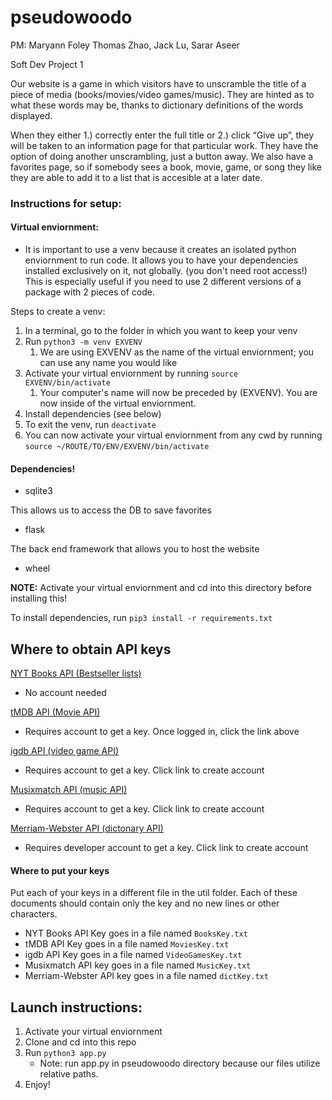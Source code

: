# pseudowoodo
PM: Maryann Foley
Thomas Zhao, Jack Lu, Sarar Aseer

Soft Dev Project 1


Our website is a game in which visitors have to unscramble the title of a piece of media (books/movies/video games/music). They are hinted as to what these words may be, thanks to dictionary definitions of the words displayed.

When they either 1.) correctly enter the full title or 2.) click “Give up”, they will be taken to an information page for that particular work. They have the option of doing another unscrambling, just a button away.  We also have a favorites page, so if somebody sees a book, movie, game, or song they like they are able to add it to a list that is accesible at a later date.

### Instructions for setup:

#### Virtual enviornment:
- It is important to use a venv because it creates an isolated python enviornment to run code.  It allows you to
have your dependencies installed exclusively on it, not globally. (you don't need root access!)  This is especially useful if you need to use 2 different versions of a package with 2 pieces of code.

Steps to create a venv:
1. In a terminal, go to the folder in which you want to keep your venv
2. Run `python3 -m venv EXVENV`
   1. We are using EXVENV as the name of the virtual enviornment; you can use any name you would like
3. Activate your virtual enviornment by running `source EXVENV/bin/activate`
   1. Your computer's name will now be preceded by (EXVENV).  You are now inside of the virtual enviornment.
4. Install dependencies (see below)
5. To exit the venv, run `deactivate`
6. You can now activate your virtual enviornment from any cwd by running `source ~/ROUTE/TO/ENV/EXVENV/bin/activate`


#### Dependencies!
- sqlite3

This allows us to access the DB to save favorites
- flask

The back end framework that allows you to host the website
- wheel

__NOTE:__ Activate your virtual enviornment and cd into this directory before installing this!

To install dependencies, run `pip3 install -r requirements.txt`

## Where to obtain API keys

[NYT Books API (Bestseller lists)](http://developer.nytimes.com/signup)
- No account needed

[tMDB API (Movie API)](https://www.themoviedb.org/settings/api)
- Requires account to get a key. Once logged in, click the link above

[igdb API (video game API)](https://api.igdb.com/signup?plan_ids[]=2357355916792)
- Requires account to get a key. Click link to create account

[Musixmatch API (music API)](https://developer.musixmatch.com/signup)
- Requires account to get a key. Click link to create account

[Merriam-Webster API (dictonary API)](https://dictionaryapi.com/register/index)
- Requires developer account to get a key. Click link to create account

#### Where to put your keys

Put each of your keys in a different file in the util folder. Each of these documents should contain only the key and no new lines or other characters.
- NYT Books API Key goes in a file named `BooksKey.txt`
- tMDB API Key goes in a file named `MoviesKey.txt`
- igdb API Key goes in a file named `VideoGamesKey.txt`
- Musixmatch API key goes in a file named `MusicKey.txt`
- Merriam-Webster API key goes in a file named `dictKey.txt`

## Launch instructions:
1. Activate your virtual enviornment
2. Clone and cd into this repo
3. Run `python3 app.py`
    - Note: run app.py in pseudowoodo directory because our files utilize relative paths.
4. Enjoy!
